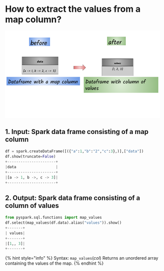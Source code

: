 # How to extract the values from a map column?

![](../.gitbook/assets/sparkbook-15-.png)

## 1.  Input:  Spark data frame consisting of a map column 

```python
df = spark.createDataFrame([({"a":1,"b":"2","c":3},)],["data"])
df.show(truncate=False)
+----------------------+
|data                  |
+----------------------+
|[a -> 1, b ->, c -> 3]|
+----------------------+
```

## 2.  Output: Spark data frame consisting of a column of values

```python
from pyspark.sql.functions import map_values
df.select(map_values(df.data).alias("values")).show()
+-------+
| values|
+-------+
|[1,, 3]|
+-------+
```

{% hint style="info" %}
Syntax:  `map_values`\(_col_\)                                                                                                                             Returns an unordered array containing the values of the map.
{% endhint %}


